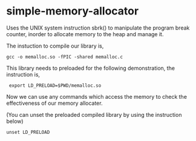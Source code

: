 # simple-memory-allocator

Uses the UNIX system instruction sbrk() to manipulate the program break counter, inorder to allocate memory to the heap and manage it.

The instuction to compile our library is,

```
gcc -o memalloc.so -fPIC -shared memalloc.c
```

This library needs to preloaded for the following demonstration, the instruction is,

```
 export LD_PRELOAD=$PWD/memalloc.so
```

Now we can use any commands which access the memory to check the effectiveness of our memory allocater.

(You can unset the preloaded compiled library by using the instruction below)

```
unset LD_PRELOAD
```
